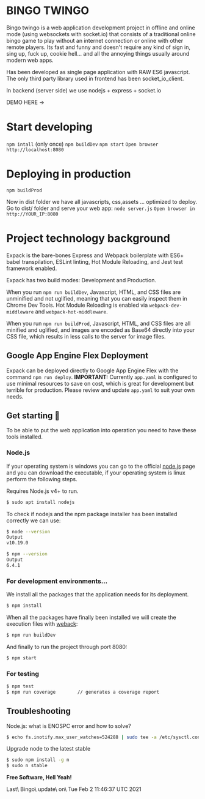 # BINGO TWINGO
Bingo twingo is a web application development project in offline and online mode (using websockets with socket.io) that consists of a traditional online bingo game to play without an internet connection or online with other remote players. Its fast and funny and doesn't require any kind of sign in, sing up, fuck up, cookie hell... and all the annoying things usually around modern web apps.

Has been developed as single page application with RAW ES6 javascript. The only third party library used in frontend has been socket_io_client.

In backend (server side) we use nodejs + express + socket.io

DEMO HERE ->

# Start developing
`npm intall`   (only once)
`npm buildDev`
`npm start`
`Open browser http://localhost:8080`
 

# Deploying in production 
`npm buildProd`

Now in dist folder we have all javascripts, css,assets ... optimized to deploy.
Go to dist/ folder and serve your web app:
`node server.js`
`Open browser in http://YOUR_IP:8080`


# Project technology background 

Expack is the bare-bones Express and Webpack boilerplate with ES6+ babel transpilation, ESLint linting, Hot Module Reloading, and Jest test framework enabled.

Expack has two build modes: Development and Production.

When you run `npm run buildDev`, Javascript, HTML, and CSS files are unminified and not uglified, meaning that you can easily inspect them in Chrome Dev Tools. Hot Module Reloading is enabled via `webpack-dev-middleware` and `webpack-hot-middleware`. 

When you run `npm run buildProd`, Javascript, HTML, and CSS files are all minified and uglified, and images are encoded as Base64 directly into your CSS file, which results in less calls to the server for image files.

## Google App Engine Flex Deployment

Expack can be deployed directly to Google App Engine Flex with the command `npm run deploy`. **IMPORTANT:** Currently `app.yaml` is configured to use minimal resources to save on cost, which is great for development but terrible for production. Please review and update `app.yaml` to suit your own needs.

## Get starting 🚀
To be able to put the web application into operation you need to have these tools installed.

### Node.js
If your operating system is windows you can go to the official [node.js][nodejs] page and you can download the executable, if your operating system is linux perform the following steps.

Requires Node.js v4+ to run.
```sh
$ sudo apt install nodejs
```

To check if nodejs and the npm package installer has been installed correctly we can use:
```sh
$ node --version
Output
v10.19.0

$ npm --version
Output
6.4.1
```

### For development environments…

We install all the packages that the application needs for its deployment.
``` sh
$ npm install
```
When all the packages have finally been installed we will create the execution files with [weback][webpack]:
``` sh
$ npm run buildDev
```
And finally to run the project through port 8080:
``` sh
$ npm start
```
### For testing
``` sh
$ npm test
$ npm run coverage        // generates a coverage report
```

## Troubleshooting

Node.js: what is ENOSPC error and how to solve?
``` sh
$ echo fs.inotify.max_user_watches=524288 | sudo tee -a /etc/sysctl.conf && sudo sysctl -p
```

Upgrade node to the latest stable
``` sh
$ sudo npm install -g n
$ sudo n stable
```
**Free Software, Hell Yeah!**

   [nodejs]: <https://nodejs.org/es/>
   [webpack]: <https://webpack.js.org/>




  Last\ Bingo\ update\ on\ Tue Feb  2 11:46:37 UTC 2021  
